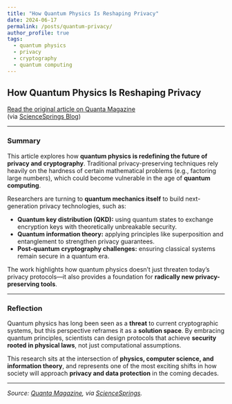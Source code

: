 ```yaml
---
title: "How Quantum Physics Is Reshaping Privacy"
date: 2024-06-17
permalink: /posts/quantum-privacy/
author_profile: true
tags:
  - quantum physics
  - privacy
  - cryptography
  - quantum computing
---
```


## How Quantum Physics Is Reshaping Privacy

[Read the original article on Quanta Magazine](https://www.quantamagazine.org/how-quantum-physics-is-reshaping-privacy-20240617/)  
(via [ScienceSprings Blog](https://sciencesprings.wordpress.com/2024/06/17/from-quanta-magazine-how-quantum-physics-is-reshaping-privacy/))

---

### Summary

This article explores how **quantum physics is redefining the future of privacy and cryptography**. Traditional privacy-preserving techniques rely heavily on the hardness of certain mathematical problems (e.g., factoring large numbers), which could become vulnerable in the age of **quantum computing**.  

Researchers are turning to **quantum mechanics itself** to build next-generation privacy technologies, such as:  
- **Quantum key distribution (QKD):** using quantum states to exchange encryption keys with theoretically unbreakable security.  
- **Quantum information theory:** applying principles like superposition and entanglement to strengthen privacy guarantees.  
- **Post-quantum cryptography challenges:** ensuring classical systems remain secure in a quantum era.  

The work highlights how quantum physics doesn’t just threaten today’s privacy protocols—it also provides a foundation for **radically new privacy-preserving tools**.

---

### Reflection

Quantum physics has long been seen as a **threat** to current cryptographic systems, but this perspective reframes it as a **solution space**. By embracing quantum principles, scientists can design protocols that achieve **security rooted in physical laws**, not just computational assumptions.  

This research sits at the intersection of **physics, computer science, and information theory**, and represents one of the most exciting shifts in how society will approach **privacy and data protection** in the coming decades.  

---

*Source: [Quanta Magazine](https://www.quantamagazine.org/how-quantum-physics-is-reshaping-privacy-20240617/), via [ScienceSprings](https://sciencesprings.wordpress.com/2024/06/17/from-quanta-magazine-how-quantum-physics-is-reshaping-privacy/).*
